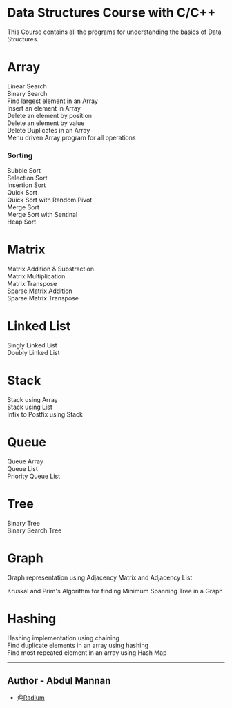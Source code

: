 
# Data Structures Course with C/C++ 

This Course contains all the programs for understanding the basics of Data Structures. 
# Array

Linear Search  
Binary Search  
Find largest element in an Array           
Insert an element in Array          
Delete an element by position      
Delete an element by value  
Delete Duplicates in an Array   
Menu driven Array program for all operations    

### Sorting

Bubble Sort    
Selection Sort  
Insertion Sort    
Quick Sort           
Quick Sort with Random Pivot  
Merge Sort      
Merge Sort with Sentinal    
Heap Sort    
# Matrix

Matrix Addition & Substraction    
Matrix Multiplication    
Matrix Transpose          
Sparse Matrix Addition  
Sparse Matrix Transpose  
# Linked List

Singly Linked List  
Doubly Linked List
# Stack

Stack using Array  
Stack using List  
Infix to Postfix using Stack    
# Queue

Queue Array    
Queue List  
Priority Queue List    
# Tree

Binary Tree  
Binary Search Tree  
# Graph

Graph representation using Adjacency Matrix and Adjacency List 
  
Kruskal and Prim's Algorithm for finding Minimum Spanning Tree in a Graph  
# Hashing

Hashing implementation using chaining  
Find duplicate elements in an array using hashing  
Find most repeated element in an array using Hash Map 

___

## Author - Abdul Mannan 

- [@Radium](https://github.com/Radium-365)

